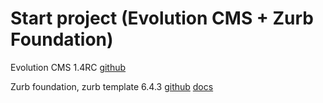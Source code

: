# Start project  (Evolution CMS + Zurb Foundation)

 Evolution CMS 1.4RC [github](https://github.com/evolution-cms/evolution)

 Zurb foundation, zurb template 6.4.3
   [github](https://github.com/zurb/foundation-zurb-template)
   [docs](https://foundation.zurb.com/sites/docs/)
